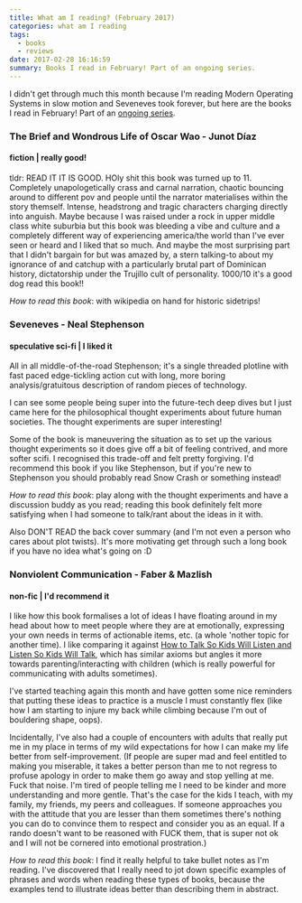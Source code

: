 ```yaml
---
title: What am I reading? (February 2017)
categories: what am I reading
tags:
  - books
  - reviews
date: 2017-02-28 16:16:59
summary: Books I read in February! Part of an ongoing series.
---
```



I didn't get through much this month because I'm reading Modern Operating Systems in slow motion and Seveneves took forever, but here are the books I read in February! Part of an [ongoing series](http://localhost:4000/blog/categories/what-am-I-reading/).

<!-- more -->

### The Brief and Wondrous Life of Oscar Wao - Junot Díaz
#### fiction | really good!

tldr: READ IT IT IS GOOD. HOly shit this book was turned up to 11. Completely unapologetically crass and carnal narration, chaotic bouncing around to different pov and people until the narrator materialises within the story themself. Intense, headstrong and tragic characters charging directly into anguish. Maybe because I was raised under a rock in upper middle class white suburbia but this book was bleeding a vibe and culture and a completely different way of experiencing america/the world than I've ever seen or heard and I liked that so much. And maybe the most surprising part that I didn't bargain for but was amazed by, a stern talking-to about my ignorance of and catchup with a particularly brutal part of Dominican history, dictatorship under the Trujillo cult of personality. 1000/10 it's a good dog read this book!!

*How to read this book*: with wikipedia on hand for historic sidetrips!


### Seveneves - Neal Stephenson
#### speculative sci-fi | I liked it

All in all middle-of-the-road Stephenson; it's a single threaded plotline with fast paced edge-tickling action cut with long, more boring analysis/gratuitous description of random pieces of technology.

I can see some people being super into the future-tech deep dives but I just came here for the philosophical thought experiments about future human societies. The thought experiments are super interesting!

Some of the book is maneuvering the situation as to set up the various thought experiments so it does give off a bit of feeling contrived, and more softer scifi. I recognised this trade-off and felt pretty forgiving. I'd recommend this book if you like Stephenson, but if you're new to Stephenson you should probably read Snow Crash or something instead!

*How to read this book*: play along with the thought experiments and have a discussion buddy as you read; reading this book definitely felt more satisfying when I had someone to talk/rant about the ideas in it with.

Also DON'T READ the back cover summary (and I'm not even a person who cares about plot twists). It's more motivating get through such a long book if you have no idea what's going on :D


### Nonviolent Communication - Faber & Mazlish
#### non-fic | I'd recommend it

I like how this book formalises a lot of ideas I have floating around in my head about how to meet people where they are at emotionally, expressing your own needs in terms of actionable items, etc. (a whole 'nother topic for another time). I like comparing it against [How to Talk So Kids Will Listen and Listen So Kids Will Talk](https://www.goodreads.com/book/show/769016.How_to_Talk_So_Kids_Will_Listen_Listen_So_Kids_Will_Talk), which has similar axioms but angles it more towards parenting/interacting with children (which is really powerful for communicating with adults sometimes).

I've started teaching again this month and have gotten some nice reminders that putting these ideas to practice is a muscle I must constantly flex (like how I am starting to injure my back while climbing because I'm out of bouldering shape, oops).

Incidentally, I've also had a couple of encounters with adults that really put me in my place in terms of my wild expectations for how I can make my life better from self-improvement. (If people are super mad and feel entitled to making you miserable, it takes a better person than me to not regress to profuse apology in order to make them go away and stop yelling at me. Fuck that noise. I'm tired of people telling me I need to be kinder and more understanding and more gentle. That's the case for the kids I teach, with my family, my friends, my peers and colleagues. If someone approaches you with the attitude that you are lesser than them sometimes there's nothing you can do to convince them to respect and consider you as an equal. If a rando doesn't want to be reasoned with FUCK them, that is super not ok and I will not be cornered into emotional prostration.)

*How to read this book*: I find it really helpful to take bullet notes as I'm reading. I've discovered that I really need to jot down specific examples of phrases and words when reading these types of books, because the examples tend to illustrate ideas better than describing them in abstract.
